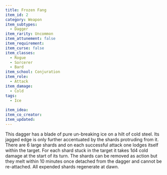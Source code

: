 ```yaml
---
title: Frozen Fang
item_id: 2
category: Weapon
item_subtypes:
  - Dagger
item_rarity: Uncommon
item_attunement: false
item_requirement:
item_curse: false
item_classes:
  - Rogue
  - Sorcerer
  - Bard
item_school: Conjuration
item_role:
  - Attack
item_damage:
  - Cold
tags:
  - Ice
  
item_idea:
item_co_creator:
item_updated:
---
```


This dagger has a blade of pure un-breaking ice on a hilt of cold steel. Its jagged edge is only further accentuated by the shards protruding from it. There are 6 large shards and on each successful attack one lodges itself within the target. For each shard stuck in the target it takes 1d4 cold damage at the start of its turn. The shards can be removed as action but they melt within 10 minutes once detached from the dagger and cannot be re-attached. All expended shards regenerate at dawn.
